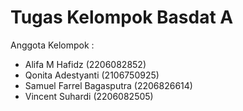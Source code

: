 # Tugas Kelompok Basdat A
Anggota Kelompok :
- Alifa M Hafidz (2206082852)
- Qonita Adestyanti (2106750925)
- Samuel Farrel Bagasputra (2206826614)
- Vincent Suhardi (2206082505)